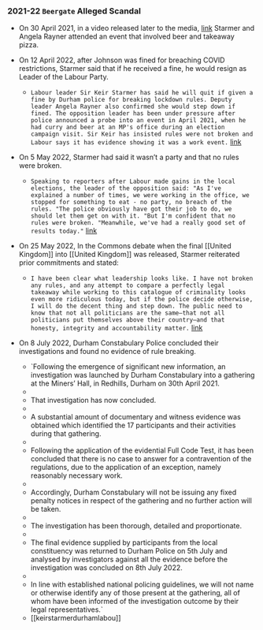 ### 2021-22 `Beergate` Alleged Scandal
- On 30 April 2021, in a video released later to the media, [link](https://www.youtube.com/watch?v=U3q6QkXcLQY) Starmer and Angela Rayner attended an event that involved beer and takeaway pizza.
- On 12 April 2022, after Johnson was fined for breaching COVID restrictions, Starmer said that if he received a fine, he would resign as Leader of the Labour Party.
    
    - `Labour leader Sir Keir Starmer has said he will quit if given a fine by Durham police for breaking lockdown rules. Deputy leader Angela Rayner also confirmed she would step down if fined. The opposition leader has been under pressure after police announced a probe into an event in April 2021, when he had curry and beer at an MP's office during an election campaign visit. Sir Keir has insisted rules were not broken and Labour says it has evidence showing it was a work event.` [link](https://www.bbc.co.uk/news/uk-politics-61383091)
    
- On 5 May 2022, Starmer had said it wasn’t a party and that no rules were broken.
    
    - `Speaking to reporters after Labour made gains in the local elections, the leader of the opposition said: "As I've explained a number of times, we were working in the office, we stopped for something to eat - no party, no breach of the rules. "The police obviously have got their job to do, we should let them get on with it. "But I'm confident that no rules were broken. "Meanwhile, we've had a really good set of results today."` [link](https://news.sky.com/story/beergate-durham-police-to-investigate-sir-keir-starmer-over-allegations-he-broke-lockdown-rules-12606679)
    
- On 25 May 2022, In the Commons debate when the final [[United Kingdom]] into [[United Kingdom]] was released, Starmer reiterated prior commitments and stated:
    
    - `I have been clear what leadership looks like. I have not broken any rules, and any attempt to compare a perfectly legal takeaway while working to this catalogue of criminality looks even more ridiculous today, but if the police decide otherwise, I will do the decent thing and step down. The public need to know that not all politicians are the same—that not all politicians put themselves above their country—and that honesty, integrity and accountability matter.` [link](https://hansard.parliament.uk/Commons/2022-05-25/debates/E888D0F8-37F7-48A5-8598-4449887A0935/details\#contribution-DBDB2E78-1CE7-4D7A-8653-20D89D52B43C)
    
- On 8 July 2022, Durham Constabulary Police concluded their investigations and found no evidence of rule breaking.
    
    - `Following the emergence of significant new information, an investigation was launched by Durham Constabulary into a gathering at the Miners’ Hall, in Redhills, Durham on 30th April 2021.  
    -   
    - That investigation has now concluded.  
    -   
    - A substantial amount of documentary and witness evidence was obtained which identified the 17 participants and their activities during that gathering.  
    -   
    - Following the application of the evidential Full Code Test, it has been concluded that there is no case to answer for a contravention of the regulations, due to the application of an exception, namely reasonably necessary work.  
    -   
    - Accordingly, Durham Constabulary will not be issuing any fixed penalty notices in respect of the gathering and no further action will be taken.  
    -   
    - The investigation has been thorough, detailed and proportionate.  
    -   
    - The final evidence supplied by participants from the local constituency was returned to Durham Police on 5th July and analysed by investigators against all the evidence before the investigation was concluded on 8th July 2022.  
    -   
    - In line with established national policing guidelines, we will not name or otherwise identify any of those present at the gathering, all of whom have been informed of the investigation outcome by their legal representatives.`  
    - [[keirstarmerdurhamlabou]]
    